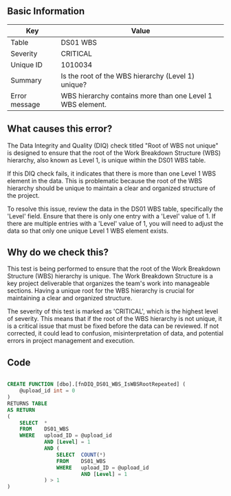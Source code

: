 ## Basic Information
| Key         | Value          |
|-------------|----------------|
| Table       | DS01 WBS |
| Severity    | CRITICAL |
| Unique ID   | 1010034   |
| Summary     | Is the root of the WBS hierarchy (Level 1) unique? |
| Error message | WBS hierarchy contains more than one Level 1 WBS element. |

## What causes this error?

The Data Integrity and Quality (DIQ) check titled "Root of WBS not unique" is designed to ensure that the root of the Work Breakdown Structure (WBS) hierarchy, also known as Level 1, is unique within the DS01 WBS table. 

If this DIQ check fails, it indicates that there is more than one Level 1 WBS element in the data. This is problematic because the root of the WBS hierarchy should be unique to maintain a clear and organized structure of the project. 

To resolve this issue, review the data in the DS01 WBS table, specifically the 'Level' field. Ensure that there is only one entry with a 'Level' value of 1. If there are multiple entries with a 'Level' value of 1, you will need to adjust the data so that only one unique Level 1 WBS element exists.
## Why do we check this?

This test is being performed to ensure that the root of the Work Breakdown Structure (WBS) hierarchy is unique. The Work Breakdown Structure is a key project deliverable that organizes the team's work into manageable sections. Having a unique root for the WBS hierarchy is crucial for maintaining a clear and organized structure. 

The severity of this test is marked as 'CRITICAL', which is the highest level of severity. This means that if the root of the WBS hierarchy is not unique, it is a critical issue that must be fixed before the data can be reviewed. If not corrected, it could lead to confusion, misinterpretation of data, and potential errors in project management and execution. 
## Code

```sql

CREATE FUNCTION [dbo].[fnDIQ_DS01_WBS_IsWBSRootRepeated] (
	@upload_id int = 0
)
RETURNS TABLE
AS RETURN
(
    SELECT	*
    FROM	DS01_WBS
    WHERE	upload_ID = @upload_id
			AND [Level] = 1
			AND (
				SELECT	COUNT(*)
				FROM	DS01_WBS
				WHERE	upload_ID = @upload_id
						AND [Level] = 1
			) > 1
)
```
